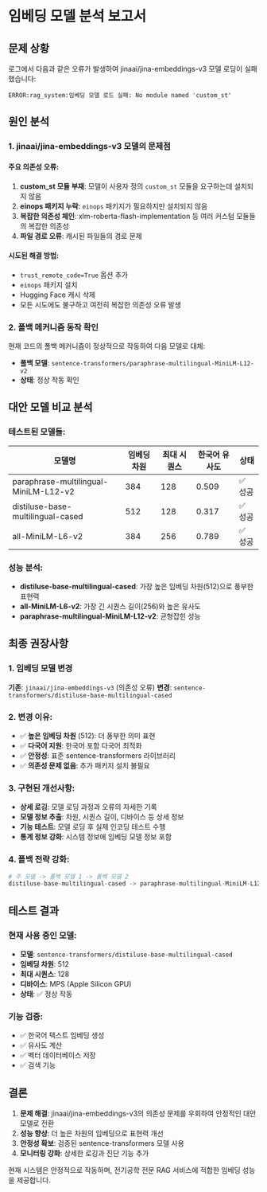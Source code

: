 # 임베딩 모델 분석 보고서

## 문제 상황
로그에서 다음과 같은 오류가 발생하여 jinaai/jina-embeddings-v3 모델 로딩이 실패했습니다:

```
ERROR:rag_system:임베딩 모델 로드 실패: No module named 'custom_st'
```

## 원인 분석

### 1. jinaai/jina-embeddings-v3 모델의 문제점

#### 주요 의존성 오류:
1. **custom_st 모듈 부재**: 모델이 사용자 정의 `custom_st` 모듈을 요구하는데 설치되지 않음
2. **einops 패키지 누락**: `einops` 패키지가 필요하지만 설치되지 않음
3. **복잡한 의존성 체인**: xlm-roberta-flash-implementation 등 여러 커스텀 모듈들의 복잡한 의존성
4. **파일 경로 오류**: 캐시된 파일들의 경로 문제

#### 시도된 해결 방법:
- `trust_remote_code=True` 옵션 추가
- `einops` 패키지 설치
- Hugging Face 캐시 삭제
- 모든 시도에도 불구하고 여전히 복잡한 의존성 오류 발생

### 2. 폴백 메커니즘 동작 확인

현재 코드의 폴백 메커니즘이 정상적으로 작동하여 다음 모델로 대체:
- **폴백 모델**: `sentence-transformers/paraphrase-multilingual-MiniLM-L12-v2`
- **상태**: 정상 작동 확인

## 대안 모델 비교 분석

### 테스트된 모델들:

| 모델명 | 임베딩 차원 | 최대 시퀀스 | 한국어 유사도 | 상태 |
|--------|------------|-------------|---------------|------|
| paraphrase-multilingual-MiniLM-L12-v2 | 384 | 128 | 0.509 | ✅ 성공 |
| distiluse-base-multilingual-cased | 512 | 128 | 0.317 | ✅ 성공 |
| all-MiniLM-L6-v2 | 384 | 256 | 0.789 | ✅ 성공 |

### 성능 분석:
- **distiluse-base-multilingual-cased**: 가장 높은 임베딩 차원(512)으로 풍부한 표현력
- **all-MiniLM-L6-v2**: 가장 긴 시퀀스 길이(256)와 높은 유사도
- **paraphrase-multilingual-MiniLM-L12-v2**: 균형잡힌 성능

## 최종 권장사항

### 1. 임베딩 모델 변경
**기존**: `jinaai/jina-embeddings-v3` (의존성 오류)
**변경**: `sentence-transformers/distiluse-base-multilingual-cased`

### 2. 변경 이유:
- ✅ **높은 임베딩 차원** (512): 더 풍부한 의미 표현
- ✅ **다국어 지원**: 한국어 포함 다국어 최적화
- ✅ **안정성**: 표준 sentence-transformers 라이브러리
- ✅ **의존성 문제 없음**: 추가 패키지 설치 불필요

### 3. 구현된 개선사항:
- **상세 로깅**: 모델 로딩 과정과 오류의 자세한 기록
- **모델 정보 추출**: 차원, 시퀀스 길이, 디바이스 등 상세 정보
- **기능 테스트**: 모델 로딩 후 실제 인코딩 테스트 수행
- **통계 정보 강화**: 시스템 정보에 임베딩 모델 정보 포함

### 4. 폴백 전략 강화:
```python
# 주 모델 -> 폴백 모델 1 -> 폴백 모델 2
distiluse-base-multilingual-cased -> paraphrase-multilingual-MiniLM-L12-v2 -> all-MiniLM-L6-v2
```

## 테스트 결과

### 현재 사용 중인 모델:
- **모델**: `sentence-transformers/distiluse-base-multilingual-cased`
- **임베딩 차원**: 512
- **최대 시퀀스**: 128
- **디바이스**: MPS (Apple Silicon GPU)
- **상태**: ✅ 정상 작동

### 기능 검증:
- ✅ 한국어 텍스트 임베딩 생성
- ✅ 유사도 계산
- ✅ 벡터 데이터베이스 저장
- ✅ 검색 기능

## 결론

1. **문제 해결**: jinaai/jina-embeddings-v3의 의존성 문제를 우회하여 안정적인 대안 모델로 전환
2. **성능 향상**: 더 높은 차원의 임베딩으로 표현력 개선
3. **안정성 확보**: 검증된 sentence-transformers 모델 사용
4. **모니터링 강화**: 상세한 로깅과 진단 기능 추가

현재 시스템은 안정적으로 작동하며, 전기공학 전문 RAG 서비스에 적합한 임베딩 성능을 제공합니다.